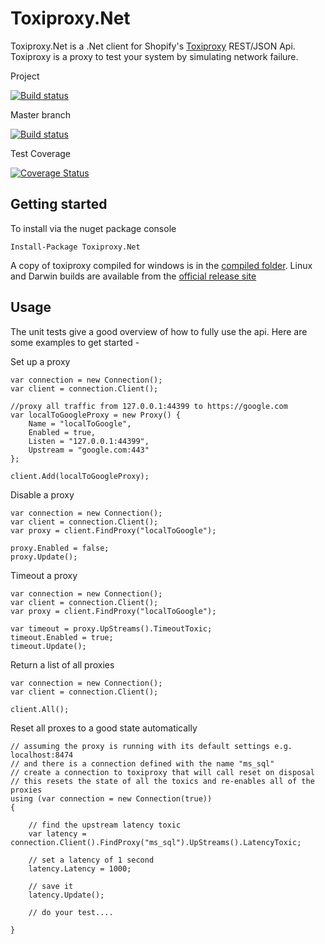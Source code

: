 Toxiproxy.Net
=============

Toxiproxy.Net is a .Net client for Shopify's [Toxiproxy](https://github.com/shopify/toxiproxy) REST/JSON Api. Toxiproxy is a proxy to test your system by simulating network failure.


Project

[![Build status](https://ci.appveyor.com/api/projects/status/82gfuh999hq15sgo?svg=true)](https://ci.appveyor.com/project/mdevilliers/toxiproxy-net)

Master branch

[![Build status](https://ci.appveyor.com/api/projects/status/82gfuh999hq15sgo/branch/master?svg=true)](https://ci.appveyor.com/project/mdevilliers/toxiproxy-net/branch/master)

Test Coverage

[![Coverage Status](https://coveralls.io/repos/mdevilliers/Toxiproxy.Net/badge.svg?branch=master)](https://coveralls.io/r/mdevilliers/Toxiproxy.Net?branch=master)

Getting started
---------------

To install via the nuget package console

```
Install-Package Toxiproxy.Net
```

A copy of toxiproxy compiled for windows is in the [compiled folder](https://github.com/mdevilliers/Toxiproxy.Net/tree/master/compiled/Win64). Linux and Darwin builds are available from the [official release site](https://github.com/Shopify/toxiproxy/releases)

Usage
-----

The unit tests give a good overview of how to fully use the api. Here are some examples to get started -

Set up a proxy

```
var connection = new Connection();
var client = connection.Client();

//proxy all traffic from 127.0.0.1:44399 to https://google.com
var localToGoogleProxy = new Proxy() { 
    Name = "localToGoogle", 
    Enabled = true, 
    Listen = "127.0.0.1:44399", 
    Upstream = "google.com:443" 
};

client.Add(localToGoogleProxy);

```

Disable a proxy

```
var connection = new Connection();
var client = connection.Client();
var proxy = client.FindProxy("localToGoogle");

proxy.Enabled = false;
proxy.Update();

```

Timeout a proxy

```
var connection = new Connection();
var client = connection.Client();
var proxy = client.FindProxy("localToGoogle");
	
var timeout = proxy.UpStreams().TimeoutToxic;
timeout.Enabled = true;
timeout.Update();

```

Return a list of all proxies

```
var connection = new Connection();
var client = connection.Client();

client.All();

```

Reset all proxes to a good state automatically

```
// assuming the proxy is running with its default settings e.g. localhost:8474
// and there is a connection defined with the name "ms_sql"
// create a connection to toxiproxy that will call reset on disposal
// this resets the state of all the toxics and re-enables all of the proxies
using (var connection = new Connection(true))
{

    // find the upstream latency toxic
    var latency = connection.Client().FindProxy("ms_sql").UpStreams().LatencyToxic;

    // set a latency of 1 second 
    latency.Latency = 1000;

    // save it
    latency.Update();

    // do your test....

} 

```
